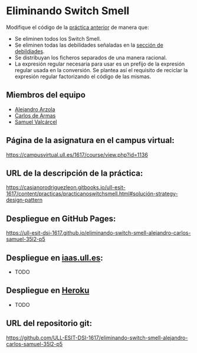 # Eliminando Switch Smell

Modifique el código de la [práctica anterior](https://github.com/ULL-ESIT-DSI-1617/programacion-orientada-a-objetos-y-herencia-en-javascript-alejandro-carlos-samuel-35l2-p5) de manera que:
* Se eliminen todos los Switch Smell.
* Se eliminen todas las debilidades señaladas en la [sección de debildiades](https://casianorodriguezleon.gitbooks.io/ull-esit-1617/content/practicas/practicanoswitchsmell.html#debilidades).
* Se distribuyan los ficheros separados de una manera racional.
* La expresión regular necesaria para usar es un prefijo de la expresión regular usada en la conversión. Se plantea así el requisito de reciclar la expresión regular factorizando el código de las mismas.

## Miembros del equipo

* [Alejandro Arzola](http://aleag.github.io)
* [Carlos de Armas](http://alu0100816167.github.io)
* [Samuel Valcárcel](http://cosaca.github.io)

## Página de la asignatura en el campus virtual:

https://campusvirtual.ull.es/1617/course/view.php?id=1136

## URL de la descripción de la práctica:

https://casianorodriguezleon.gitbooks.io/ull-esit-1617/content/practicas/practicanoswitchsmell.html#solución-strategy-design-pattern

## Despliegue en GitHub Pages:

https://ull-esit-dsi-1617.github.io/eliminando-switch-smell-alejandro-carlos-samuel-35l2-p5

## Despliegue en [iaas.ull.es](iaas.ull.es):

* TODO

## Despliegue en [Heroku](https://dashboard.heroku.com/login)

* TODO

## URL del repositorio git:

https://github.com/ULL-ESIT-DSI-1617/eliminando-switch-smell-alejandro-carlos-samuel-35l2-p5
